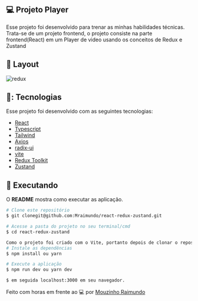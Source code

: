 ## 💻 Projeto Player

Esse projeto foi desenvolvido para trenar as minhas habilidades técnicas. Trata-se de um projeto frontend, o projeto consiste na parte frontend(React) em um Player de video usando os conceitos de Redux e Zustand
  

## 🎨 Layout

![redux](https://github.com/Mraimundo/DT-Money/assets/53385345/f53d59a1-3f97-4135-ba1d-b29ffdbb8d69)


## 🥉: Tecnologias

Esse projeto foi desenvolvido com as seguintes tecnologias:

- [React](https://legacy.reactjs.org/docs/getting-started.html)
- [Typescript](https://www.typescriptlang.org/docs/)
- [Tailwind](https://tailwindcss.com/docs/installation)
- [Axios](https://axios-http.com/docs/intro)
- [radix-ui](https://www.radix-ui.com/docs/primitives/overview/introduction)
- [vite](https://vitejs.dev/guide/)
- [Redux Toolkit](https://redux-toolkit.js.org/introduction/getting-started)
- [Zustand](https://docs.pmnd.rs/zustand/getting-started/introduction)
  
  
## :notebook: Executando

O **README** mostra como executar as aplicação.

```bash
# Clone este repositório
$ git clonegit@github.com:Mraimundo/react-redux-zustand.git

# Acesse a pasta do projeto no seu terminal/cmd
$ cd react-redux-zustand

Como o projeto foi criado com o Vite, portanto depois de clonar o repositório digite em seu terminal:
# Instale as dependências
$ npm install ou yarn

# Execute a aplicação
$ npm run dev ou yarn dev

$ em seguida localhost:3000 em seu navegador.

```

Feito com horas em frente ao :computer: por [Mouzinho Raimundo](https://www.linkedin.com/in/mouzinho-raimundo/)
